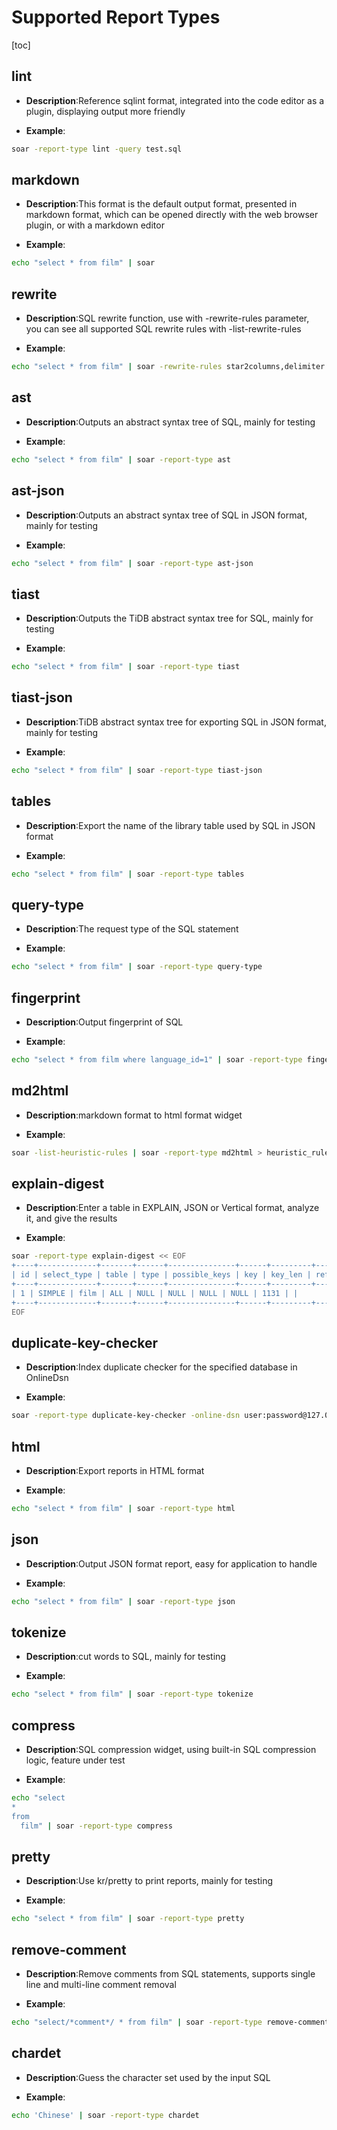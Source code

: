 # Supported Report Types

[toc]

## lint
* **Description**:Reference sqlint format, integrated into the code editor as a plugin, displaying output more friendly

* **Example**:

```bash
soar -report-type lint -query test.sql
```
## markdown
* **Description**:This format is the default output format, presented in markdown format, which can be opened directly with the web browser plugin, or with a markdown editor

* **Example**:

```bash
echo "select * from film" | soar
```
## rewrite
* **Description**:SQL rewrite function, use with -rewrite-rules parameter, you can see all supported SQL rewrite rules with -list-rewrite-rules

* **Example**:

```bash
echo "select * from film" | soar -rewrite-rules star2columns,delimiter -report-type rewrite
```
## ast
* **Description**:Outputs an abstract syntax tree of SQL, mainly for testing

* **Example**:

```bash
echo "select * from film" | soar -report-type ast
```
## ast-json
* **Description**:Outputs an abstract syntax tree of SQL in JSON format, mainly for testing

* **Example**:

```bash
echo "select * from film" | soar -report-type ast-json
```
## tiast
* **Description**:Outputs the TiDB abstract syntax tree for SQL, mainly for testing

* **Example**:

```bash
echo "select * from film" | soar -report-type tiast
```
## tiast-json
* **Description**:TiDB abstract syntax tree for exporting SQL in JSON format, mainly for testing

* **Example**:

```bash
echo "select * from film" | soar -report-type tiast-json
```
## tables
* **Description**:Export the name of the library table used by SQL in JSON format

* **Example**:

```bash
echo "select * from film" | soar -report-type tables
```
## query-type
* **Description**:The request type of the SQL statement

* **Example**:

```bash
echo "select * from film" | soar -report-type query-type
```
## fingerprint
* **Description**:Output fingerprint of SQL

* **Example**:

```bash
echo "select * from film where language_id=1" | soar -report-type fingerprint
```
## md2html
* **Description**:markdown format to html format widget

* **Example**:

```bash
soar -list-heuristic-rules | soar -report-type md2html > heuristic_rules.html
```
## explain-digest
* **Description**:Enter a table in EXPLAIN, JSON or Vertical format, analyze it, and give the results

* **Example**:

```bash
soar -report-type explain-digest << EOF
+----+-------------+-------+------+---------------+------+---------+------+------+-------+
| id | select_type | table | type | possible_keys | key | key_len | ref | rows | Extra |
+----+-------------+-------+------+---------------+------+---------+------+------+-------+
| 1 | SIMPLE | film | ALL | NULL | NULL | NULL | NULL | 1131 | |
+----+-------------+-------+------+---------------+------+---------+------+------+-------+
EOF
```
## duplicate-key-checker
* **Description**:Index duplicate checker for the specified database in OnlineDsn

* **Example**:

```bash
soar -report-type duplicate-key-checker -online-dsn user:password@127.0.0.1:3306/db
```
## html
* **Description**:Export reports in HTML format

* **Example**:

```bash
echo "select * from film" | soar -report-type html
```
## json
* **Description**:Output JSON format report, easy for application to handle

* **Example**:

```bash
echo "select * from film" | soar -report-type json
```
## tokenize
* **Description**:cut words to SQL, mainly for testing

* **Example**:

```bash
echo "select * from film" | soar -report-type tokenize
```
## compress
* **Description**:SQL compression widget, using built-in SQL compression logic, feature under test

* **Example**:

```bash
echo "select
*
from
  film" | soar -report-type compress
```
## pretty
* **Description**:Use kr/pretty to print reports, mainly for testing

* **Example**:

```bash
echo "select * from film" | soar -report-type pretty
```
## remove-comment
* **Description**:Remove comments from SQL statements, supports single line and multi-line comment removal

* **Example**:

```bash
echo "select/*comment*/ * from film" | soar -report-type remove-comment
```
## chardet
* **Description**:Guess the character set used by the input SQL

* **Example**:

```bash
echo 'Chinese' | soar -report-type chardet
```
